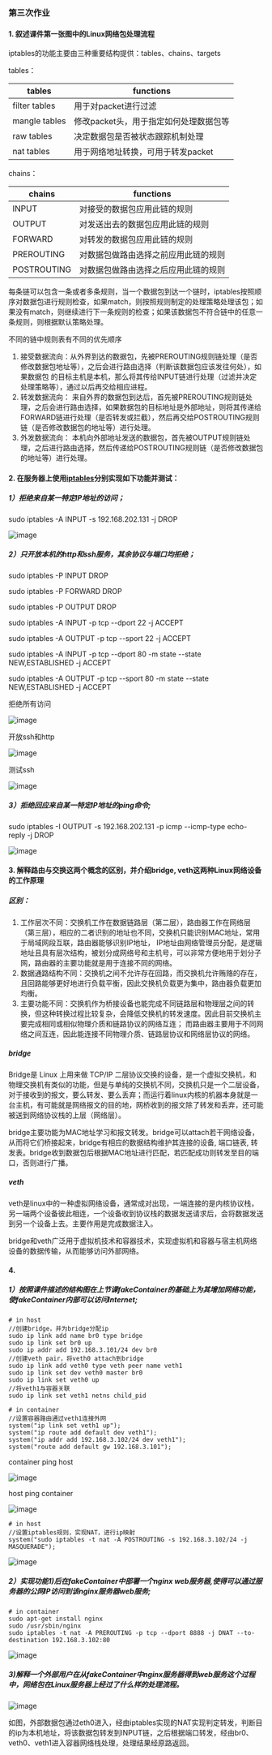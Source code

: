 ### 第三次作业

#### 1. 叙述课件第一张图中的Linux网络包处理流程

iptables的功能主要由三种重要结构提供：tables、chains、targets   

tables：  

| tables        | functions                              |
| ------------- | -------------------------------------- |
| filter tables | 用于对packet进行过滤                   |
| mangle tables | 修改packet头，用于指定如何处理数据包等 |
| raw tables    | 决定数据包是否被状态跟踪机制处理       |
| nat tables    | 用于网络地址转换，可用于转发packet     |

chains：

| chains      | functions                            |
| ----------- | ------------------------------------ |
| INPUT       | 对接受的数据包应用此链的规则         |
| OUTPUT      | 对发送出去的数据包应用此链的规则     |
| FORWARD     | 对转发的数据包应用此链的规则         |
| PREROUTING  | 对数据包做路由选择之前应用此链的规则 |
| POSTROUTING | 对数据包做路由选择之后应用此链的规则 |

  

每条链可以包含一条或者多条规则，当一个数据包到达一个链时，iptables按照顺序对数据包进行规则检查，如果match，则按照规则制定的处理策略处理该包；如果没有match，则继续进行下一条规则的检查；如果该数据包不符合链中的任意一条规则，则根据默认策略处理。  

不同的链中规则表有不同的优先顺序  

1. 接受数据流向：从外界到达的数据包，先被PREROUTING规则链处理（是否修改数据包地址等），之后会进行路由选择（判断该数据包应该发往何处），如果数据包 的目标主机是本机，那么将其传给INPUT链进行处理（过滤并决定处理策略等），通过以后再交给相应进程。
2. 转发数据流向： 来自外界的数据包到达后，首先被PREROUTING规则链处理，之后会进行路由选择，如果数据包的目标地址是外部地址，则将其传递给FORWARD链进行处理（是否转发或拦截），然后再交给POSTROUTING规则链（是否修改数据包的地址等）进行处理。
3. 外发数据流向： 本机向外部地址发送的数据包，首先被OUTPUT规则链处理，之后进行路由选择，然后传递给POSTROUTING规则链（是否修改数据包的地址等）进行处理。


#### 2. 在服务器上使用[iptables](http://cn.linux.vbird.org/linux_server/0250simple_firewall.php)分别实现如下功能并测试：

##### 1）拒绝来自某一特定IP地址的访问；

sudo iptables -A INPUT -s 192.168.202.131 -j DROP

 ![image](https://github.com/Ewardnewget/OSlab/raw/master/第3次作业/pic/refuse.png)

##### 2）只开放本机的http和ssh服务，其余协议与端口均拒绝；

sudo iptables -P INPUT DROP

sudo iptables -P FORWARD DROP

sudo iptables -P OUTPUT DROP

sudo iptables -A INPUT -p tcp --dport 22 -j ACCEPT

sudo iptables -A OUTPUT -p tcp --sport 22 -j ACCEPT

sudo iptables -A INPUT -p tcp --dport 80 -m state --state NEW,ESTABLISHED -j ACCEPT

sudo iptables -A OUTPUT -p tcp --sport 80 -m state --state NEW,ESTABLISHED -j ACCEPT

拒绝所有访问

 ![image](https://github.com/Ewardnewget/OSlab/raw/master/第3次作业/pic/refuse_all.png)
 
开放ssh和http

 ![image](https://github.com/Ewardnewget/OSlab/raw/master/第3次作业/pic/open_ssh_http.png)

测试ssh

 ![image](https://github.com/Ewardnewget/OSlab/raw/master/第3次作业/pic/ssh_open.png)

##### 3）拒绝回应来自某一特定IP地址的ping命令;

sudo iptables -I OUTPUT -s 192.168.202.131 -p icmp --icmp-type echo-reply -j DROP

![image](https://github.com/Ewardnewget/OSlab/raw/master/第3次作业/pic/refuse_ping.png)

#### 3. 解释路由与交换这两个概念的区别，并介绍bridge, veth这两种Linux网络设备的工作原理

##### 区别：  

1. 工作层次不同：交换机工作在数据链路层（第二层），路由器工作在网络层（第三层），相应的二者识别的地址也不同，交换机只能识别MAC地址，常用于局域网段互联，路由器能够识别IP地址， IP地址由网络管理员分配，是逻辑地址且具有层次结构，被划分成网络号和主机号，可以非常方便地用于划分子网，路由器的主要功能就是用于连接不同的网络。
2. 数据通路结构不同：交换机之间不允许存在回路，而交换机允许贿赂的存在，且回路能够更好地进行负载平衡，因此交换机负载更为集中，路由器负载更加均衡。
3. 主要功能不同：交换机作为桥接设备也能完成不同链路层和物理层之间的转换，但这种转换过程比较复杂，会降低交换机的转发速度。因此目前交换机主要完成相同或相似物理介质和链路协议的网络互连； 而路由器主要用于不同网络之间互连，因此能连接不同物理介质、链路层协议和网络层协议的网络。

##### bridge  

Bridge是 Linux 上用来做 TCP/IP 二层协议交换的设备，是一个虚拟交换机，和物理交换机有类似的功能，但是与单纯的交换机不同，交换机只是一个二层设备，对于接收到的报文，要么转发、要么丢弃；而运行着linux内核的机器本身就是一台主机，有可能就是网络报文的目的地，网桥收到的报文除了转发和丢弃，还可能被送到网络协议栈的上层（网络层）。

bridge主要功能为MAC地址学习和报文转发。bridge可以attach若干网络设备，从而将它们桥接起来，bridge有相应的数据结构维护其连接的设备, 端口链表, 转发表。bridge收到数据包后根据MAC地址进行匹配，若匹配成功则转发至目的端口，否则进行广播。

##### veth  

veth是linux中的一种虚拟网络设备，通常成对出现，一端连接的是内核协议栈，另一端两个设备彼此相连，一个设备收到协议栈的数据发送请求后，会将数据发送到另一个设备上去。主要作用是完成数据注入。

bridge和veth广泛用于虚拟机技术和容器技术，实现虚拟机和容器与宿主机网络设备的数据传输，从而能够访问外部网络。

#### 4.

##### 1）按照课件描述的结构图在上节课fakeContainer的基础上为其增加网络功能，使fakeContainer内部可以访问Internet;

```
# in host
//创建bridge，并为bridge分配ip
sudo ip link add name br0 type bridge
sudo ip link set br0 up
sudo ip addr add 192.168.3.101/24 dev br0
//创建veth pair，将veth0 attach到bridge
sudo ip link add veth0 type veth peer name veth1
sudo ip link set dev veth0 master br0
sudo ip link set veth0 up
//将veth1与容器关联
sudo ip link set veth1 netns child_pid
```

```
# in container
//设置容器路由通过veth1连接外网
system("ip link set veth1 up");
system("ip route add default dev veth1");
system("ip addr add 192.168.3.102/24 dev veth1");
system("route add default gw 192.168.3.101");
```

 container ping host
 
 ![image](https://github.com/Ewardnewget/OSlab/raw/master/第3次作业/pic/ping_host.PNG)
 
 host ping container
 
 ![image](https://github.com/Ewardnewget/OSlab/raw/master/第3次作业/pic/ping_container.PNG)



```
# in host
//设置iptables规则，实现NAT，进行ip映射
system("sudo iptables -t nat -A POSTROUTING -s 192.168.3.102/24 -j MASQUERADE");
```

 ![image](https://github.com/Ewardnewget/OSlab/raw/master/第3次作业/pic/ping_out.PNG)


##### 2）实现功能1)后在fakeContainer中部署一个nginx web服务器,使得可以通过服务器的公网IP访问到该nginx服务器web服务;

```
# in container
sudo apt-get install nginx
sudo /usr/sbin/nginx
sudo iptables -t nat -A PREROUTING -p tcp --dport 8888 -j DNAT --to-destination 192.168.3.102:80
```


![image](https://github.com/Ewardnewget/OSlab/raw/master/第3次作业/pic/nginx.PNG)


##### 3)解释一个外部用户在从fakeContainer中nginx服务器得到web服务这个过程中，网络包在Linux服务器上经过了什么样的处理流程。

![image](https://github.com/Ewardnewget/OSlab/raw/master/第3次作业/pic/web.PNG)

如图，外部数据包通过eth0进入，经由iptables实现的NAT实现判定转发，判断目的ip为本机地址，将该数据包转发到INPUT链，之后根据端口转发，经由br0、veth0、veth1进入容器网络栈处理，处理结果经原路返回。

